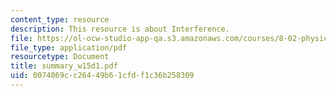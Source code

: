 ```yaml
---
content_type: resource
description: This resource is about Interference.
file: https://ol-ocw-studio-app-qa.s3.amazonaws.com/courses/8-02-physics-ii-electricity-and-magnetism-spring-2007/0074069cc26449b61cfdf1c36b258309_summary_w15d1.pdf
file_type: application/pdf
resourcetype: Document
title: summary_w15d1.pdf
uid: 0074069c-c264-49b6-1cfd-f1c36b258309
---
```

